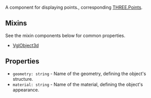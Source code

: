 A component for displaying points., corresponding [THREE.Points](https://threejs.org/docs/index.html#api/objects/Points).

## Mixins
See the mixin components below for common properties.
* [VglObject3d](vgl-object3d)

## Properties
* `geometry: string` - Name of the geometry, defining the object's structure.
* `material: string` - Name of the material, defining the object's appearance.
